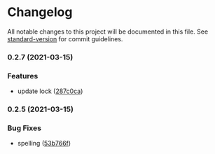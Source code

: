 # Changelog

All notable changes to this project will be documented in this file. See [standard-version](https://github.com/conventional-changelog/standard-version) for commit guidelines.

### 0.2.7 (2021-03-15)


### Features

* update lock ([287c0ca](https://github.com/solana-labs/token-list/commit/287c0ca1ce9ad9710333e5e1bb9c558fb19f7819))

### 0.2.5 (2021-03-15)


### Bug Fixes

* spelling ([53b766f](https://github.com/solana-labs/token-list/commit/53b766ff0a9bdfb07814effe9b0a51f4c9031d77))
